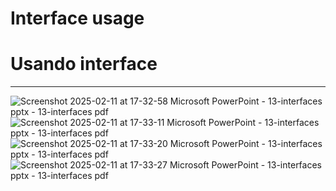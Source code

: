 # Interface usage
# Usando interface

***

![Screenshot 2025-02-11 at 17-32-58 Microsoft PowerPoint - 13-interfaces pptx - 13-interfaces pdf](https://github.com/user-attachments/assets/8ca9ed8e-8ce8-492d-8efe-7b1c10f385f7)
![Screenshot 2025-02-11 at 17-33-11 Microsoft PowerPoint - 13-interfaces pptx - 13-interfaces pdf](https://github.com/user-attachments/assets/5e42f420-4bde-428f-9b21-7eae49c6d5b1)
![Screenshot 2025-02-11 at 17-33-20 Microsoft PowerPoint - 13-interfaces pptx - 13-interfaces pdf](https://github.com/user-attachments/assets/ecb14d90-54f5-4411-8366-4d2a37f209f0)
![Screenshot 2025-02-11 at 17-33-27 Microsoft PowerPoint - 13-interfaces pptx - 13-interfaces pdf](https://github.com/user-attachments/assets/f0feb054-761d-49d2-8886-9fe5df41c1d0)

